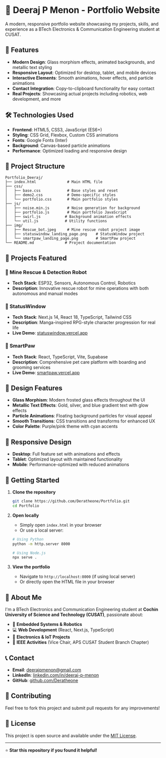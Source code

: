 # 🌟 Deeraj P Menon - Portfolio Website

A modern, responsive portfolio website showcasing my projects, skills, and experience as a BTech Electronics & Communication Engineering student at CUSAT.

## 🚀 Features

- **Modern Design**: Glass morphism effects, animated backgrounds, and metallic text styling
- **Responsive Layout**: Optimized for desktop, tablet, and mobile devices
- **Interactive Elements**: Smooth animations, hover effects, and particle animations
- **Contact Integration**: Copy-to-clipboard functionality for easy contact
- **Real Projects**: Showcasing actual projects including robotics, web development, and more

## 🛠️ Technologies Used

- **Frontend**: HTML5, CSS3, JavaScript (ES6+)
- **Styling**: CSS Grid, Flexbox, Custom CSS animations
- **Fonts**: Google Fonts (Inter)
- **Background**: Canvas-based particle animations
- **Performance**: Optimized loading and responsive design

## 📁 Project Structure

```
Portfolio_Deeraj/
├── index.html              # Main HTML file
├── css/
│   ├── base.css            # Base styles and reset
│   ├── demo2.css           # Demo-specific styles
│   └── portfolio.css       # Main portfolio styles
├── js/
│   ├── noise.min.js        # Noise generation for background
│   ├── portfolio.js        # Main portfolio JavaScript
│   ├── swirl.js           # Background animation effects
│   └── util.js            # Utility functions
├── img/
│   ├── Rescue_bot.jpeg     # Mine rescue robot project image
│   ├── statuswindow_landing_page.png    # StatusWindow project
│   └── smartpaw_landing_page.png        # SmartPaw project
└── README.md              # Project documentation
```

## 🎯 Projects Featured

### 🤖 Mine Rescue & Detection Robot
- **Tech Stack**: ESP32, Sensors, Autonomous Control, Robotics
- **Description**: Innovative rescue robot for mine operations with both autonomous and manual modes

### 💫 StatusWindow
- **Tech Stack**: Next.js 14, React 18, TypeScript, Tailwind CSS
- **Description**: Manga-inspired RPG-style character progression for real life
- **Live Demo**: [statuswindow.vercel.app](https://statuswindow.vercel.app/)

### 🐾 SmartPaw
- **Tech Stack**: React, TypeScript, Vite, Supabase
- **Description**: Comprehensive pet care platform with boarding and grooming services
- **Live Demo**: [smartpaw.vercel.app](https://smartpaw.vercel.app/)

## 🎨 Design Features

- **Glass Morphism**: Modern frosted glass effects throughout the UI
- **Metallic Text Effects**: Gold, silver, and blue gradient text with glow effects
- **Particle Animations**: Floating background particles for visual appeal
- **Smooth Transitions**: CSS transitions and transforms for enhanced UX
- **Color Palette**: Purple/pink theme with cyan accents

## 📱 Responsive Design

- **Desktop**: Full feature set with animations and effects
- **Tablet**: Optimized layout with maintained functionality
- **Mobile**: Performance-optimized with reduced animations

## 🚀 Getting Started

1. **Clone the repository**
   ```bash
   git clone https://github.com/Deratheone/Portfolio.git
   cd Portfolio
   ```

2. **Open locally**
   - Simply open `index.html` in your browser
   - Or use a local server:
   ```bash
   # Using Python
   python -m http.server 8000
   
   # Using Node.js
   npx serve .
   ```

3. **View the portfolio**
   - Navigate to `http://localhost:8000` (if using local server)
   - Or directly open the HTML file in your browser

## 💼 About Me

I'm a BTech Electronics and Communication Engineering student at **Cochin University of Science and Technology (CUSAT)**, passionate about:

- 🔧 **Embedded Systems & Robotics**
- 💻 **Web Development** (React, Next.js, TypeScript)
- 🎯 **Electronics & IoT Projects**
- 📡 **IEEE Activities** (Vice Chair, APS CUSAT Student Branch Chapter)

## 📞 Contact

- **Email**: [deerajpmenon@gmail.com](mailto:deerajpmenon@gmail.com)
- **LinkedIn**: [linkedin.com/in/deeraj-p-menon](https://www.linkedin.com/in/deeraj-p-menon/)
- **GitHub**: [github.com/Deratheone](https://github.com/Deratheone)

## 🤝 Contributing

Feel free to fork this project and submit pull requests for any improvements!

## 📄 License

This project is open source and available under the [MIT License](LICENSE).

---

⭐ **Star this repository if you found it helpful!**
